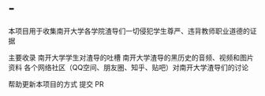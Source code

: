 # -
本项目用于收集南开大学各学院渣导们一切侵犯学生尊严、违背教师职业道德的证据


主要收录
南开大学学生对渣导的吐槽
南开大学渣导的黑历史的音频、视频和图片资料
各个网络社区（QQ空间、朋友圈、知乎、贴吧）对南开大学渣导们的讨论


帮助更新本项目的方式
提交 PR
